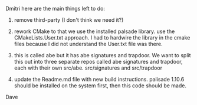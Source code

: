 Dmitri here are the main things left to do:

1) remove third-party (I don't think we need it?)

2) rework CMake to that we use the  installed palsade library. 
use the CMakeLists.User.txt approach. I had to hardwire the library in the cmake files because I did not understand the User.txt file was there. 


3) this is called abe but it has abe signatures and trapdoor. We want to split this out into three separate repos called abe signatures and trapdoor, each with their own src/abe. src/signatures and src/trapdoor

4) update the Readme.md file with new build instructions. palisade 1.10.6 should be installed on the system first, then this code should be made.

Dave
